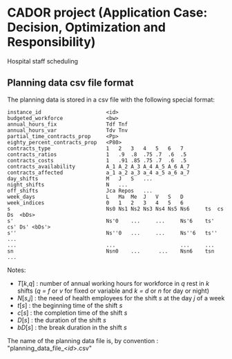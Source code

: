 # CADOR project (Application Case: Decision, Optimization and Responsibility)

Hospital staff scheduling

## Planning data csv file format

The planning data is stored in a csv file with the following special format:

    instance_id                     <id>
    budgeted_workforce              <bw>
    annual_hours_fix                Tdf Tnf
    annual_hours_var                Tdv Tnv
    partial_time_contracts_prop     <Pp>
    eighty_percent_contracts_prop   <P80>
    contracts_type                  1   2   3   4   5   6   7
    contracts_ratios                1   .9  .8  .75 .7  .6  .5
    contracts_costs                 1   .91 .85 .75 .7  .6  .5
    contracts_availability          A_1 A_2 A_3 A_4 A_5 A_6 A_7
    contracts_affected              a_1 a_2 a_3 a_4 a_5 a_6 a_7
    day_shifts                      M   J   S   ...
    night_shifts                    N   ...
    off_shifts                      Jca Repos   ...
    week_days                       L   Ma  Me  J   V   S   D
    week_indices                    0   1   2   3   4   5   6
    s                               Ns0 Ns1 Ns2 Ns3 Ns4 Ns5 Ns6     ts  cs  Ds  <bDs>
    s'                              Ns'0    ...     ...     Ns'6    ts' cs' Ds' <bDs'>
    s''                             Ns''0   ...     ...     Ns''6   ts''    ...
    ...                             ...                     ...     ...
    sn                              Nsn0    ...      ...    Nsn6    tsn     ...

Notes: 
- *T*[*k*,*q*] : number of annual working hours for workforce in *q* rest in *k* shifts (*q = f* or *v* for fixed or 
variable and *k = d* or *n* for day or night)
- *N*[*s*,*j*] : the need of health employees for the shift *s* at the day *j* of a week
- *t*[*s*] : the beginning time of the shift *s*
- *c*[*s*] : the completion time of the shift *s*
- *D*[*s*] : the duration of the shift *s*
- *bD*[*s*] : the break duration in the shift *s*

The name of the planning data file is, by convention : "planning_data_file_<*id*>.csv"
